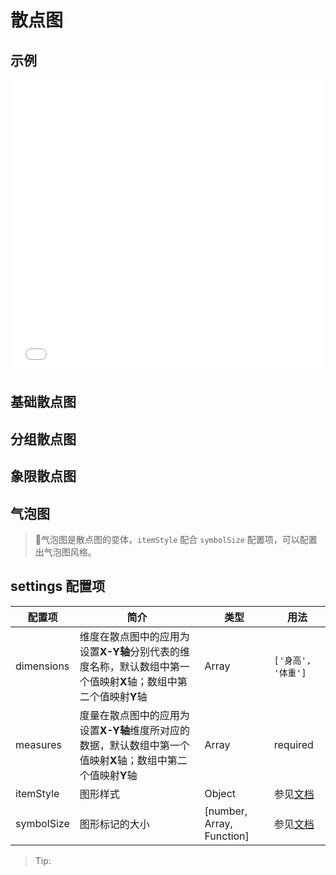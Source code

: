 # 散点图

## 示例

<iframe width="100%" height="470" src="//jsfiddle.net/vecharts/1hL7y492/embedded/result,html,js/?bodyColor=fff" allowfullscreen="allowfullscreen" frameborder="0"></iframe>

## 基础散点图

<vuep template="#basicScatter" :options="{ theme: 'vue', lineNumbers: false }"></vuep>

<script v-pre type="text/x-template" id="basicScatter">
<template>
  <ve-scatter-chart :data="chartData" />
</template>

<script>
  module.exports = {
    methods: {
      // 根据指定范围生成随机数
      rangeRandom(min, max, precision) {
        return (Math.random() * (max - min) + min).toFixed(precision)
      }
    },
    created () {
      const randomData = []

      for (let i = 0; i < 50; i++) {
        randomData.push([this.rangeRandom(20, 200, 2), this.rangeRandom(10, 100, 2)])
      }
      this.chartData = {
        dimensions: {
          data: ['随机值']
        },
        measures: [{
          name: '随机分布数据',
          data: randomData
        }]
      }
    }
  }
</script>

## 分组散点图

<vuep template="#groupScatter" :options="{ theme: 'vue', lineNumbers: false }"></vuep>

<script v-pre type="text/x-template" id="groupScatter">
<template>
  <ve-scatter-chart
    :data="chartData"
    :settings="chartSettings"
    :tooltip="tooltip"
  />
</template>

<script>
  module.exports = {
    created () {
      this.chartData = {
        dimensions: {
          data: ['身高', '体重']
        },
        measures: [{
          name: '女性',
          data: [
            [161.2, 51.6], [167.5, 59.0], [159.5, 49.2], [157.0, 63.0], [155.8, 53.6],
            [170.0, 59.0], [159.1, 47.6], [166.0, 69.8], [176.2, 66.8], [160.2, 75.2],
            [172.5, 55.2], [170.9, 54.2], [172.9, 62.5], [153.4, 42.0], [160.0, 50.0],
            [147.2, 49.8], [168.2, 49.2], [175.0, 73.2], [157.0, 47.8], [167.6, 68.8],
            [159.5, 50.6], [175.0, 82.5], [166.8, 57.2], [176.5, 87.8], [170.2, 72.8],
            [174.0, 54.5], [173.0, 59.8], [179.9, 67.3], [170.5, 67.8], [160.0, 47.0],
            [154.4, 46.2], [162.0, 55.0], [176.5, 83.0], [160.0, 54.4], [152.0, 45.8],
            [162.1, 53.6], [170.0, 73.2], [160.2, 52.1], [161.3, 67.9], [166.4, 56.6],
            [168.9, 62.3], [163.8, 58.5], [167.6, 54.5], [160.0, 50.2], [161.3, 60.3],
            [167.6, 58.3], [165.1, 56.2], [160.0, 50.2], [170.0, 72.9], [157.5, 59.8],
            [167.6, 61.0], [160.7, 69.1], [163.2, 55.9], [152.4, 46.5], [157.5, 54.3],
            [168.3, 54.8], [180.3, 60.7], [165.5, 60.0], [165.0, 62.0], [164.5, 60.3],
            [156.0, 52.7], [160.0, 74.3], [163.0, 62.0], [165.7, 73.1], [161.0, 80.0],
            [162.0, 54.7], [166.0, 53.2], [174.0, 75.7], [172.7, 61.1], [167.6, 55.7],
            [151.1, 48.7], [164.5, 52.3], [163.5, 50.0], [152.0, 59.3], [169.0, 62.5],
            [164.0, 55.7], [161.2, 54.8], [155.0, 45.9], [170.0, 70.6], [176.2, 67.2],
            [170.0, 69.4], [162.5, 58.2], [170.3, 64.8], [164.1, 71.6], [169.5, 52.8],
            [163.2, 59.8], [154.5, 49.0], [159.8, 50.0], [173.2, 69.2], [170.0, 55.9],
            [161.4, 63.4], [169.0, 58.2], [166.2, 58.6], [159.4, 45.7], [162.5, 52.2],
            [159.0, 48.6], [162.8, 57.8], [159.0, 55.6], [179.8, 66.8], [162.9, 59.4],
            [161.0, 53.6], [151.1, 73.2], [168.2, 53.4], [168.9, 69.0], [173.2, 58.4],
            [171.8, 56.2], [178.0, 70.6], [164.3, 59.8], [163.0, 72.0], [168.5, 65.2],
            [166.8, 56.6], [172.7, 105.2], [163.5, 51.8], [169.4, 63.4], [167.8, 59.0],
            [159.5, 47.6], [167.6, 63.0], [161.2, 55.2], [160.0, 45.0], [163.2, 54.0],
            [162.2, 50.2], [161.3, 60.2], [149.5, 44.8], [157.5, 58.8], [163.2, 56.4],
            [172.7, 62.0], [155.0, 49.2], [156.5, 67.2], [164.0, 53.8], [160.9, 54.4],
            [162.8, 58.0], [167.0, 59.8], [160.0, 54.8], [160.0, 43.2], [168.9, 60.5],
            [158.2, 46.4], [156.0, 64.4], [160.0, 48.8], [167.1, 62.2], [158.0, 55.5],
            [167.6, 57.8], [156.0, 54.6], [162.1, 59.2], [173.4, 52.7], [159.8, 53.2],
            [170.5, 64.5], [159.2, 51.8], [157.5, 56.0], [161.3, 63.6], [162.6, 63.2],
            [160.0, 59.5], [168.9, 56.8], [165.1, 64.1], [162.6, 50.0], [165.1, 72.3],
            [166.4, 55.0], [160.0, 55.9], [152.4, 60.4], [170.2, 69.1], [162.6, 84.5],
            [170.2, 55.9], [158.8, 55.5], [172.7, 69.5], [167.6, 76.4], [162.6, 61.4],
            [167.6, 65.9], [156.2, 58.6], [175.2, 66.8], [172.1, 56.6], [162.6, 58.6],
            [160.0, 55.9], [165.1, 59.1], [182.9, 81.8], [166.4, 70.7], [165.1, 56.8],
            [177.8, 60.0], [165.1, 58.2], [175.3, 72.7], [154.9, 54.1], [158.8, 49.1],
            [172.7, 75.9], [168.9, 55.0], [161.3, 57.3], [167.6, 55.0], [165.1, 65.5],
            [175.3, 65.5], [157.5, 48.6], [163.8, 58.6], [167.6, 63.6], [165.1, 55.2],
            [165.1, 62.7], [168.9, 56.6], [162.6, 53.9], [164.5, 63.2], [176.5, 73.6],
            [168.9, 62.0], [175.3, 63.6], [159.4, 53.2], [160.0, 53.4], [170.2, 55.0],
            [162.6, 70.5], [167.6, 54.5], [162.6, 54.5], [160.7, 55.9], [160.0, 59.0],
            [157.5, 63.6], [162.6, 54.5], [152.4, 47.3], [170.2, 67.7], [165.1, 80.9],
            [172.7, 70.5], [165.1, 60.9], [170.2, 63.6], [170.2, 54.5], [170.2, 59.1],
            [161.3, 70.5], [167.6, 52.7], [167.6, 62.7], [165.1, 86.3], [162.6, 66.4],
            [152.4, 67.3], [168.9, 63.0], [170.2, 73.6], [175.2, 62.3], [175.2, 57.7],
            [160.0, 55.4], [165.1, 104.1], [174.0, 55.5], [170.2, 77.3], [160.0, 80.5],
            [167.6, 64.5], [167.6, 72.3], [167.6, 61.4], [154.9, 58.2], [162.6, 81.8],
            [175.3, 63.6], [171.4, 53.4], [157.5, 54.5], [165.1, 53.6], [160.0, 60.0],
            [174.0, 73.6], [162.6, 61.4], [174.0, 55.5], [162.6, 63.6], [161.3, 60.9],
            [156.2, 60.0], [149.9, 46.8], [169.5, 57.3], [160.0, 64.1], [175.3, 63.6],
            [169.5, 67.3], [160.0, 75.5], [172.7, 68.2], [162.6, 61.4], [157.5, 76.8],
            [176.5, 71.8], [164.4, 55.5], [160.7, 48.6], [174.0, 66.4], [163.8, 67.3]
          ]
        }, {
          name: '男性',
          data: [
            [174.0, 65.6], [175.3, 71.8], [193.5, 80.7], [186.5, 72.6], [187.2, 78.8],
            [181.5, 74.8], [184.0, 86.4], [184.5, 78.4], [175.0, 62.0], [184.0, 81.6],
            [180.0, 76.6], [177.8, 83.6], [192.0, 90.0], [176.0, 74.6], [174.0, 71.0],
            [184.0, 79.6], [192.7, 93.8], [171.5, 70.0], [173.0, 72.4], [176.0, 85.9],
            [176.0, 78.8], [180.5, 77.8], [172.7, 66.2], [176.0, 86.4], [173.5, 81.8],
            [178.0, 89.6], [180.3, 82.8], [180.3, 76.4], [164.5, 63.2], [173.0, 60.9],
            [183.5, 74.8], [175.5, 70.0], [188.0, 72.4], [189.2, 84.1], [172.8, 69.1],
            [170.0, 59.5], [182.0, 67.2], [170.0, 61.3], [177.8, 68.6], [184.2, 80.1],
            [186.7, 87.8], [171.4, 84.7], [172.7, 73.4], [175.3, 72.1], [180.3, 82.6],
            [182.9, 88.7], [188.0, 84.1], [177.2, 94.1], [172.1, 74.9], [167.0, 59.1],
            [169.5, 75.6], [174.0, 86.2], [172.7, 75.3], [182.2, 87.1], [164.1, 55.2],
            [163.0, 57.0], [171.5, 61.4], [184.2, 76.8], [174.0, 86.8], [174.0, 72.2],
            [177.0, 71.6], [186.0, 84.8], [167.0, 68.2], [171.8, 66.1], [182.0, 72.0],
            [167.0, 64.6], [177.8, 74.8], [164.5, 70.0], [192.0, 101.6], [175.5, 63.2],
            [171.2, 79.1], [181.6, 78.9], [167.4, 67.7], [181.1, 66.0], [177.0, 68.2],
            [174.5, 63.9], [177.5, 72.0], [170.5, 56.8], [182.4, 74.5], [197.1, 90.9],
            [180.1, 93.0], [175.5, 80.9], [180.6, 72.7], [184.4, 68.0], [175.5, 70.9],
            [180.6, 72.5], [177.0, 72.5], [177.1, 83.4], [181.6, 75.5], [176.5, 73.0],
            [175.0, 70.2], [174.0, 73.4], [165.1, 70.5], [177.0, 68.9], [192.0, 102.3],
            [176.5, 68.4], [169.4, 65.9], [182.1, 75.7], [179.8, 84.5], [175.3, 87.7],
            [184.9, 86.4], [177.3, 73.2], [167.4, 53.9], [178.1, 72.0], [168.9, 55.5],
            [157.2, 58.4], [180.3, 83.2], [170.2, 72.7], [177.8, 64.1], [172.7, 72.3],
            [165.1, 65.0], [186.7, 86.4], [165.1, 65.0], [174.0, 88.6], [175.3, 84.1],
            [185.4, 66.8], [177.8, 75.5], [180.3, 93.2], [180.3, 82.7], [177.8, 58.0],
            [177.8, 79.5], [177.8, 78.6], [177.8, 71.8], [177.8, 116.4], [163.8, 72.2],
            [188.0, 83.6], [198.1, 85.5], [175.3, 90.9], [166.4, 85.9], [190.5, 89.1],
            [166.4, 75.0], [177.8, 77.7], [179.7, 86.4], [172.7, 90.9], [190.5, 73.6],
            [185.4, 76.4], [168.9, 69.1], [167.6, 84.5], [175.3, 64.5], [170.2, 69.1],
            [190.5, 108.6], [177.8, 86.4], [190.5, 80.9], [177.8, 87.7], [184.2, 94.5],
            [176.5, 80.2], [177.8, 72.0], [180.3, 71.4], [171.4, 72.7], [172.7, 84.1],
            [172.7, 76.8], [177.8, 63.6], [177.8, 80.9], [182.9, 80.9], [170.2, 85.5],
            [167.6, 68.6], [175.3, 67.7], [165.1, 66.4], [185.4, 102.3], [181.6, 70.5],
            [172.7, 95.9], [190.5, 84.1], [179.1, 87.3], [175.3, 71.8], [170.2, 65.9],
            [193.0, 95.9], [171.4, 91.4], [177.8, 81.8], [177.8, 96.8], [167.6, 69.1],
            [167.6, 82.7], [180.3, 75.5], [182.9, 79.5], [176.5, 73.6], [186.7, 91.8],
            [188.0, 84.1], [188.0, 85.9], [177.8, 81.8], [174.0, 82.5], [177.8, 80.5],
            [171.4, 70.0], [185.4, 81.8], [185.4, 84.1], [188.0, 90.5], [188.0, 91.4],
            [182.9, 89.1], [176.5, 85.0], [175.3, 69.1], [175.3, 73.6], [188.0, 80.5],
            [188.0, 82.7], [175.3, 86.4], [170.5, 67.7], [179.1, 92.7], [177.8, 93.6],
            [175.3, 70.9], [182.9, 75.0], [170.8, 93.2], [188.0, 93.2], [180.3, 77.7],
            [177.8, 61.4], [185.4, 94.1], [168.9, 75.0], [185.4, 83.6], [180.3, 85.5],
            [174.0, 73.9], [167.6, 66.8], [182.9, 87.3], [160.0, 72.3], [180.3, 88.6],
            [167.6, 75.5], [186.7, 101.4], [175.3, 91.1], [175.3, 67.3], [175.9, 77.7],
            [175.3, 81.8], [179.1, 75.5], [181.6, 84.5], [177.8, 76.6], [182.9, 85.0],
            [177.8, 102.5], [184.2, 77.3], [179.1, 71.8], [176.5, 87.9], [188.0, 94.3],
            [174.0, 70.9], [167.6, 64.5], [170.2, 77.3], [167.6, 72.3], [188.0, 87.3],
            [174.0, 80.0], [176.5, 82.3], [180.3, 73.6], [167.6, 74.1], [188.0, 85.9],
            [180.3, 73.2], [167.6, 76.3], [183.0, 65.9], [183.0, 90.9], [179.1, 89.1],
            [170.2, 62.3], [177.8, 82.7], [179.1, 79.1], [190.5, 98.2], [177.8, 84.1],
            [180.3, 83.2], [180.3, 83.2]
          ]
        }]
      }
      this.chartSettings = {
        xAxisScale: true,
        yAxisScale: true
      }
      this.tooltip = {
        axisPointer: {
          type: 'cross'
        }
      }
    }
  }
</script>

## 象限散点图

<vuep template="#basicScatterQuery" :options="{ theme: 'vue', lineNumbers: false }"></vuep>

<script v-pre type="text/x-template" id="basicScatterQuery">
<template>
  <ve-scatter-chart :data="chartData" :xAxis="xAxis" :yAxis="yAxis" :series="series" />
</template>

<script>
  module.exports = {
    created() {
      this.chartData = {
        dimensions: {
          data: []
        },
        measures: [{
          name: '',
          data: []
        }]
      }
      this.xAxis = {
        splitLine: {
          show: false
        },
        axisLabel: {
          formatter: function(value, index) {
            return value * 100 + '%';
          }
        }
      }
      this.yAxis = {
        axisLabel: {
          formatter: function(value, index) {
            return value * 100 + '%';
          }
        }
      }
      this.series = [{
        symbolSize: 10,
        data: [{
            value: [1, 1],
            symbol: 'none',
          }, {
            value: [0, -1],
            symbol: 'none',
          },
          [0.35, 0.18],
          [0.55, 0.77],
          [0.88, 0.23],
          [0.23, -0.25],
          [0.65, -0.66]
        ],
        type: 'scatter',
        markArea: {
          itemStyle: {
            color: '#FFFAFA',
            opacity: '0.7'
          },
          emphasis: {
            itemStyle: {
              color: '#FFFAFA',
              opacity: '0.7'
            },
          },
          data: [
            [{
              coord: [0.5, 0]
            }, {
              coord: [1, 1]
            }],
            [{
              coord: [0.5, 0]
            }, {
              coord: [0, -1]
            }]
          ]
        },
        markLine: {
          symbol: 'none',
          data: [
            [{
              value: 0.5,
              coord: [0.5, -1]
            }, {
              coord: [0.5, 1]
            }]
          ]
        }
      }]
    }
  }
</script>

## 气泡图

> 气泡图是散点图的变体，`itemStyle` 配合 `symbolSize` 配置项，可以配置出气泡图风格。

<vuep template="#bubbleScatter" :options="{ theme: 'vue', lineNumbers: false }"></vuep>

<script v-pre type="text/x-template" id="bubbleScatter">
<template>
  <ve-scatter-chart :data="chartData" :settings="chartSettings" />
</template>

<script>
  module.exports = {
    methods: {
      // 根据指定范围生成随机数
      rangeRandom(min, max, precision) {
        return (Math.random() * (max - min) + min).toFixed(precision)
      }
    },
    created () {
      const randomData = []

      for (let i = 0; i < 50; i++) {
        randomData.push([this.rangeRandom(20, 200, 2), this.rangeRandom(10, 100, 2)])
      }
      this.chartData = {
        dimensions: {
          data: ['随机值']
        },
        measures: [{
          name: '随机分布数据',
          data: randomData
        }]
      }
      this.chartSettings = {
        itemStyle: {
          normal: {
            opacity: 0.8
          }
        },
        symbolSize: function(val) {
          const [a, b] = val
          return Math.abs(a - b) / 2
        }
      }
    }
  }
</script>

## settings 配置项

| 配置项 | 简介 | 类型 | 用法 |
| --- | --- | --- | --- |
| dimensions | 维度在散点图中的应用为设置**X-Y轴**分别代表的维度名称，默认数组中第一个值映射**X**轴；数组中第二个值映射**Y**轴 | Array | `['身高', '体重']` |
| measures | 度量在散点图中的应用为设置**X-Y轴**维度所对应的数据，默认数组中第一个值映射**X**轴；数组中第二个值映射**Y**轴 | Array | required |
| itemStyle | 图形样式 | Object | 参见[文档](http://echarts.baidu.com/option.html#series-scatter.itemStyle) |
| symbolSize | 图形标记的大小 | [number, Array, Function] | 参见[文档](http://echarts.baidu.com/option.html#series-scatter.symbolSize) |

> Tip:



